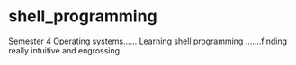 # shell_programming
Semester 4 Operating systems...... Learning shell programming .......finding really intuitive and engrossing
